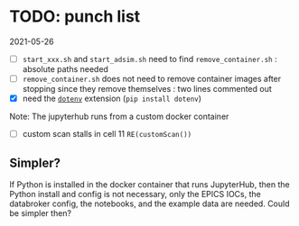 # TODO: punch list

2021-05-26

* [ ] `start_xxx.sh` and `start_adsim.sh` need to find `remove_container.sh` : absolute paths needed
* [ ] `remove_container.sh` does not need to remove container images after stopping since they remove themselves : two lines commented out
* [x] need the [`dotenv`](https://github.com/pedroburon/dotenv) extension (`pip install dotenv`)

Note: The jupyterhub runs from a custom docker container

* [ ] custom scan stalls in cell 11 `RE(customScan())`

## Simpler?

If Python is installed in the docker container that runs JupyterHub, then the
Python install and config is not necessary, only the EPICS IOCs, the databroker
config, the notebooks, and the example data are needed.  Could be simpler then?
